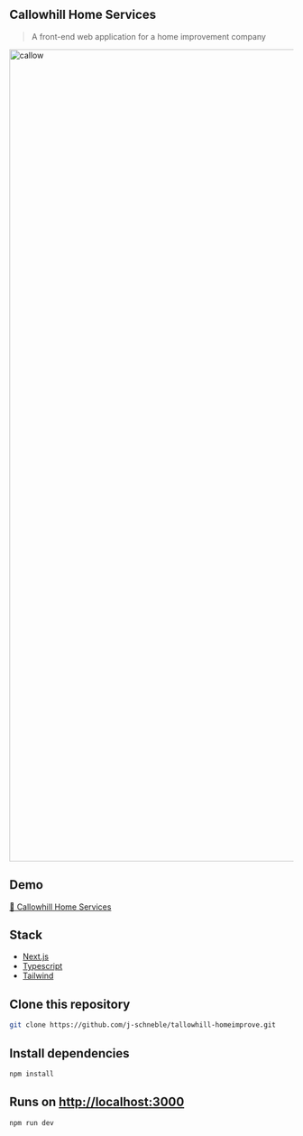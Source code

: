 ## Callowhill Home Services
>A front-end web application for a home improvement company


<img width="1440" alt="callow" src="https://github.com/j-schneble/new-tallow/assets/60337134/9f8e4e0a-0631-4366-9230-5ff1c70868c5">

## Demo
 [🔗 Callowhill Home Services]([https://tallowhill.vercel.app/](https://vercel.com/j-schneble/new-tallow-late))

## Stack
- [Next.js ](https://nextjs.org/docs)
- [Typescript](https://nextjs.org/docs/pages/building-your-application/configuring/typescript)
- [Tailwind](https://tailwindcss.com/)


## Clone this repository
```bash
git clone https://github.com/j-schneble/tallowhill-homeimprove.git
```

## Install dependencies
```bash
npm install
```
## Runs on [http://localhost:3000](http://localhost:3000)
```bash
npm run dev
```

